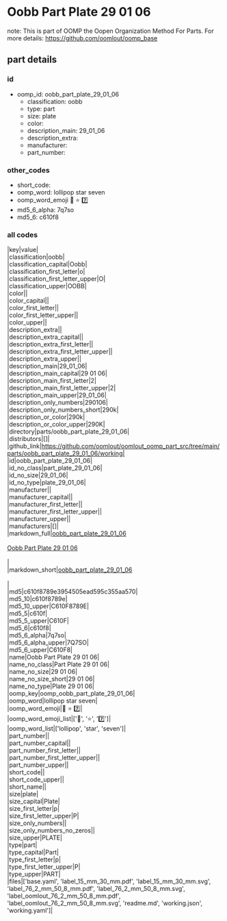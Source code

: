 # Oobb Part Plate 29 01 06  

note: This is part of OOMP the Oopen Organization Method For Parts. For more details: https://github.com/oomlout/oomp_base

##  part details





### id
* oomp_id: oobb_part_plate_29_01_06
  * classification: oobb
  * type: part
  * size: plate
  * color: 
  * description_main: 29_01_06
  * description_extra: 
  * manufacturer: 
  * part_number: 

### other_codes
* short_code: 
* oomp_word: lollipop star seven
* oomp_word_emoji :lollipop: :star: :seven:
* md5_6_alpha: 7q7so
* md5_6: c610f8

### all codes 
|key|value|  
|classification|oobb|  
|classification_capital|Oobb|  
|classification_first_letter|o|  
|classification_first_letter_upper|O|  
|classification_upper|OOBB|  
|color||  
|color_capital||  
|color_first_letter||  
|color_first_letter_upper||  
|color_upper||  
|description_extra||  
|description_extra_capital||  
|description_extra_first_letter||  
|description_extra_first_letter_upper||  
|description_extra_upper||  
|description_main|29_01_06|  
|description_main_capital|29 01 06|  
|description_main_first_letter|2|  
|description_main_first_letter_upper|2|  
|description_main_upper|29_01_06|  
|description_only_numbers|290106|  
|description_only_numbers_short|290k|  
|description_or_color|290k|  
|description_or_color_upper|290K|  
|directory|parts/oobb_part_plate_29_01_06|  
|distributors|[]|  
|github_link|https://github.com/oomlout/oomlout_oomp_part_src/tree/main/parts/oobb_part_plate_29_01_06/working|  
|id|oobb_part_plate_29_01_06|  
|id_no_class|part_plate_29_01_06|  
|id_no_size|29_01_06|  
|id_no_type|plate_29_01_06|  
|manufacturer||  
|manufacturer_capital||  
|manufacturer_first_letter||  
|manufacturer_first_letter_upper||  
|manufacturer_upper||  
|manufacturers|[]|  
|markdown_full|[oobb_part_plate_29_01_06](https://github.com/oomlout/oomlout_oomp_part_src/tree/main/parts/oobb_part_plate_29_01_06/working)<br>[](https://github.com/oomlout/oomlout_oomp_part_src/tree/main/parts/oobb_part_plate_29_01_06/working)<br>[Oobb Part Plate 29 01 06](https://github.com/oomlout/oomlout_oomp_part_src/tree/main/parts/oobb_part_plate_29_01_06/working)<br><br>|  
|markdown_short|[oobb_part_plate_29_01_06](https://github.com/oomlout/oomlout_oomp_part_src/tree/main/parts/oobb_part_plate_29_01_06/working)<br><br>|  
|md5|c610f8789e3954505ead595c355aa570|  
|md5_10|c610f8789e|  
|md5_10_upper|C610F8789E|  
|md5_5|c610f|  
|md5_5_upper|C610F|  
|md5_6|c610f8|  
|md5_6_alpha|7q7so|  
|md5_6_alpha_upper|7Q7SO|  
|md5_6_upper|C610F8|  
|name|Oobb Part Plate 29 01 06|  
|name_no_class|Part Plate 29 01 06|  
|name_no_size|29 01 06|  
|name_no_size_short|29 01 06|  
|name_no_type|Plate 29 01 06|  
|oomp_key|oomp_oobb_part_plate_29_01_06|  
|oomp_word|lollipop star seven|  
|oomp_word_emoji|:lollipop: :star: :seven:|  
|oomp_word_emoji_list|[':lollipop:', ':star:', ':seven:']|  
|oomp_word_list|['lollipop', 'star', 'seven']|  
|part_number||  
|part_number_capital||  
|part_number_first_letter||  
|part_number_first_letter_upper||  
|part_number_upper||  
|short_code||  
|short_code_upper||  
|short_name||  
|size|plate|  
|size_capital|Plate|  
|size_first_letter|p|  
|size_first_letter_upper|P|  
|size_only_numbers||  
|size_only_numbers_no_zeros||  
|size_upper|PLATE|  
|type|part|  
|type_capital|Part|  
|type_first_letter|p|  
|type_first_letter_upper|P|  
|type_upper|PART|  
|files|['base.yaml', 'label_15_mm_30_mm.pdf', 'label_15_mm_30_mm.svg', 'label_76_2_mm_50_8_mm.pdf', 'label_76_2_mm_50_8_mm.svg', 'label_oomlout_76_2_mm_50_8_mm.pdf', 'label_oomlout_76_2_mm_50_8_mm.svg', 'readme.md', 'working.json', 'working.yaml']|  
